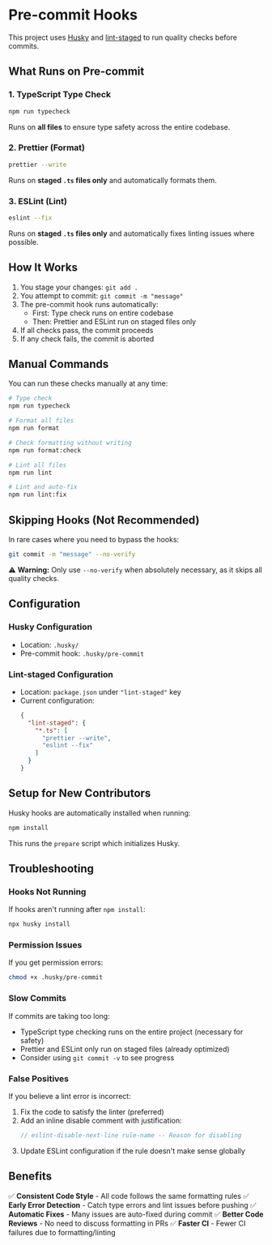 # Pre-commit Hooks

This project uses [Husky](https://typicode.github.io/husky/) and [lint-staged](https://github.com/okonet/lint-staged) to run quality checks before commits.

## What Runs on Pre-commit

### 1. TypeScript Type Check
```bash
npm run typecheck
```
Runs on **all files** to ensure type safety across the entire codebase.

### 2. Prettier (Format)
```bash
prettier --write
```
Runs on **staged `.ts` files only** and automatically formats them.

### 3. ESLint (Lint)
```bash
eslint --fix
```
Runs on **staged `.ts` files only** and automatically fixes linting issues where possible.

## How It Works

1. You stage your changes: `git add .`
2. You attempt to commit: `git commit -m "message"`
3. The pre-commit hook runs automatically:
   - First: Type check runs on entire codebase
   - Then: Prettier and ESLint run on staged files only
4. If all checks pass, the commit proceeds
5. If any check fails, the commit is aborted

## Manual Commands

You can run these checks manually at any time:

```bash
# Type check
npm run typecheck

# Format all files
npm run format

# Check formatting without writing
npm run format:check

# Lint all files
npm run lint

# Lint and auto-fix
npm run lint:fix
```

## Skipping Hooks (Not Recommended)

In rare cases where you need to bypass the hooks:

```bash
git commit -m "message" --no-verify
```

⚠️ **Warning:** Only use `--no-verify` when absolutely necessary, as it skips all quality checks.

## Configuration

### Husky Configuration
- Location: `.husky/`
- Pre-commit hook: `.husky/pre-commit`

### Lint-staged Configuration
- Location: `package.json` under `"lint-staged"` key
- Current configuration:
  ```json
  {
    "lint-staged": {
      "*.ts": [
        "prettier --write",
        "eslint --fix"
      ]
    }
  }
  ```

## Setup for New Contributors

Husky hooks are automatically installed when running:

```bash
npm install
```

This runs the `prepare` script which initializes Husky.

## Troubleshooting

### Hooks Not Running

If hooks aren't running after `npm install`:

```bash
npx husky install
```

### Permission Issues

If you get permission errors:

```bash
chmod +x .husky/pre-commit
```

### Slow Commits

If commits are taking too long:
- TypeScript type checking runs on the entire project (necessary for safety)
- Prettier and ESLint only run on staged files (already optimized)
- Consider using `git commit -v` to see progress

### False Positives

If you believe a lint error is incorrect:
1. Fix the code to satisfy the linter (preferred)
2. Add an inline disable comment with justification:
   ```typescript
   // eslint-disable-next-line rule-name -- Reason for disabling
   ```
3. Update ESLint configuration if the rule doesn't make sense globally

## Benefits

✅ **Consistent Code Style** - All code follows the same formatting rules
✅ **Early Error Detection** - Catch type errors and lint issues before pushing
✅ **Automatic Fixes** - Many issues are auto-fixed during commit
✅ **Better Code Reviews** - No need to discuss formatting in PRs
✅ **Faster CI** - Fewer CI failures due to formatting/linting
